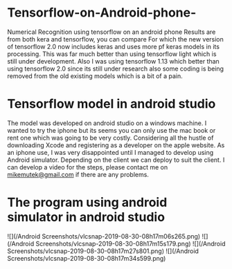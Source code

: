 # Tensorflow-on-Android-phone-
Numerical Recognition using tensorflow on an android phone
Results are from both kera and tensorflow, you can compare
For which the new version of tensorflow 2.0 now includes keras
and uses more pf keras models in its processing. This was far much
better than using tensorflow light which is still under development.
Also I was using tensorflow 1.13 which better than using tensorflow 
2.0 since its still under research also some coding is being removed
from the old existing models which is a bit of a pain.

# Tensorflow model in android studio

The model was developed on android studio on a windows machine. I wanted to try the
iphone but its seems you can only use the mac book or rent one which was going to be 
very costly. Considering all the hustle of downloading Xcode and registering as a 
developer on the apple website. As an iphone use, I was very disappointed
until I managed to develop using Android simulator. Depending on the client
we can deploy to suit the client. I can develop a video for the steps, please 
contact me on mikemutek@gmail.com if there are any problems.

# The program using android simulator in android studio


![](/Android Screenshots/vlcsnap-2019-08-30-08h17m06s265.png)
![](/Android Screenshots/vlcsnap-2019-08-30-08h17m15s179.png)
![](/Android Screenshots/vlcsnap-2019-08-30-08h17m27s801.png)
![](/Android Screenshots/vlcsnap-2019-08-30-08h17m34s599.png)
